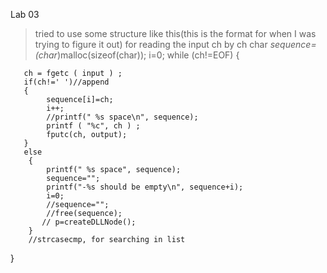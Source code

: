  Lab 03

> tried to use some structure like this(this is the format for when I was trying to figure it out) for reading the input ch by ch
char *sequence=(char*)malloc(sizeof(char));
    i=0;
    while (ch!=EOF)
    {

       ch = fgetc ( input ) ;
       if(ch!=' ')//append
       {
            sequence[i]=ch;
            i++;
            //printf(" %s space\n", sequence);
            printf ( "%c", ch ) ;
            fputc(ch, output);
       }
       else
        {
            printf(" %s space", sequence);
            sequence="";
            printf("-%s should be empty\n", sequence+i);
            i=0;
            //sequence="";
            //free(sequence);
           // p=createDLLNode();
        }
        //strcasecmp, for searching in list
   }

